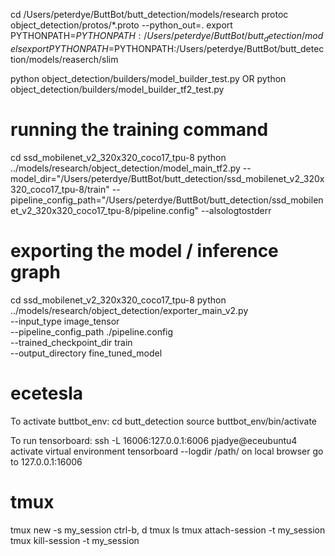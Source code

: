 cd /Users/peterdye/ButtBot/butt_detection/models/research
protoc object_detection/protos/*.proto --python_out=.
export PYTHONPATH=$PYTHONPATH:/Users/peterdye/ButtBot/butt_detection/models
export PYTHONPATH=$PYTHONPATH:/Users/peterdye/ButtBot/butt_detection/models/reaserch/slim

python object_detection/builders/model_builder_test.py
OR
python object_detection/builders/model_builder_tf2_test.py

# running the training command
cd ssd_mobilenet_v2_320x320_coco17_tpu-8
python ../models/research/object_detection/model_main_tf2.py --model_dir="/Users/peterdye/ButtBot/butt_detection/ssd_mobilenet_v2_320x320_coco17_tpu-8/train" --pipeline_config_path="/Users/peterdye/ButtBot/butt_detection/ssd_mobilenet_v2_320x320_coco17_tpu-8/pipeline.config" --alsologtostderr

# exporting the model / inference graph
cd ssd_mobilenet_v2_320x320_coco17_tpu-8
python ../models/research/object_detection/exporter_main_v2.py \
    --input_type image_tensor \
    --pipeline_config_path ./pipeline.config \
    --trained_checkpoint_dir train \
    --output_directory fine_tuned_model


# ecetesla
To activate buttbot_env:
cd butt_detection
source buttbot_env/bin/activate

To run tensorboard:
ssh -L 16006:127.0.0.1:6006 pjadye@eceubuntu4
activate virtual environment
tensorboard --logdir /path/
on local browser go to 127.0.0.1:16006


# tmux
tmux new -s my_session
ctrl-b, d
tmux ls
tmux attach-session -t my_session
tmux kill-session -t my_session
